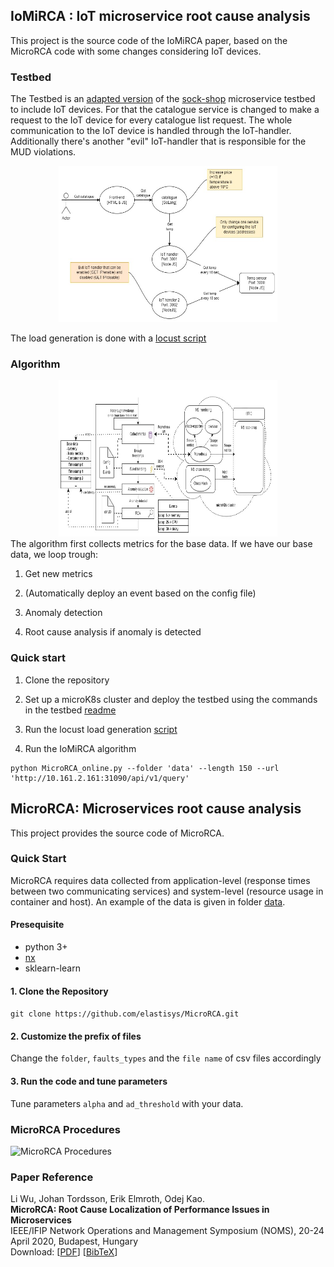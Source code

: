 ## IoMiRCA : IoT microservice root cause analysis
This project is the source code of the IoMiRCA paper, based on the MicroRCA code with some changes considering IoT devices.


### Testbed
The Testbed is an [adapted version](https://github.com/Minninnewah/microservices-demo) of the [sock-shop](https://github.com/microservices-demo/microservices-demo) microservice testbed to include IoT devices. For that the catalogue service is changed to make a request to the IoT device for every catalogue list request. The whole communication to the IoT device is handled through the IoT-handler. Additionally there's another "evil" IoT-handler that is responsible for the MUD violations.
<center><img src="./images/specific_IoT_implementation.jpg" width="350" height="250"></center>

The load generation is done with a [locust script](https://github.com/Minninnewah/Sock-shop_load)

### Algorithm
<center><img src="./images/RCA_software_architecture.jpg" width="350" height="250"></center>
The algorithm first collects metrics for the base data. If we have our base data, we loop trough:

1. Get new metrics

2. (Automatically deploy an event based on the config file)

3. Anomaly detection

4. Root cause analysis if anomaly is detected

### Quick start

1. Clone the repository

2. Set up a microK8s cluster and deploy the testbed using the commands in the testbed [readme](https://github.com/Minninnewah/microservices-demo)

3. Run the locust load generation [script](https://github.com/Minninnewah/Sock-shop_load)

4. Run the IoMiRCA algorithm
```
python MicroRCA_online.py --folder 'data' --length 150 --url 'http://10.161.2.161:31090/api/v1/query'
```

## MicroRCA:  Microservices root cause analysis

This project provides the source code of MicroRCA.

### Quick Start
MicroRCA requires data collected from application-level (response times between two communicating services) and system-level (resource usage in container and host). An example of the data is given in folder [data](/data).

#### Presequisite
* python 3+
* [nx](https://networkx.github.io/documentation/stable/index.html)
* sklearn-learn

#### 1. Clone the Repository
`git clone https://github.com/elastisys/MicroRCA.git`

#### 2. Customize the prefix of files
Change the `folder`, `faults_types` and the `file name` of csv files accordingly

#### 3. Run the code and tune parameters
Tune parameters `alpha` and `ad_threshold` with your data.


<!-- ### MicroRCA Overview

<center><img src="./images/system_overview.jpg" width="350" height="250"></center> -->

### MicroRCA Procedures
![MicroRCA Procedures](./images/procedures.jpg)


### Paper Reference
Li Wu, Johan Tordsson, Erik Elmroth, Odej Kao. <br/>
**MicroRCA: Root Cause Localization of Performance Issues in Microservices** <br/>
IEEE/IFIP Network Operations and Management Symposium (NOMS),
20-24 April 2020, Budapest, Hungary <br/>
Download: [[PDF](https://hal.inria.fr/hal-02441640/document#:~:text=MicroRCA%20infers%20root%20causes%20in,propagation%20across%20services%20and%20machines)] [[BibTeX](https://dblp.uni-trier.de/rec/bibtex/conf/noms/WuTEK20)]
